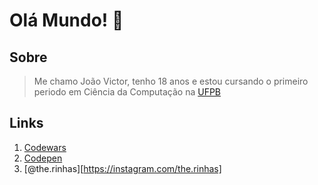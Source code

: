 # Olá Mundo! 👋

## Sobre

> Me chamo João Victor, tenho 18 anos e estou cursando o primeiro periodo em  Ciência da Computação na
> [UFPB](ufpb.br)

## Links

1. [Codewars](https://www.codewars.com/users/JVSCirilo)
2. [Codepen](https://codepen.io/jvscirilo)
3. [@the.rinhas][https://instagram.com/the.rinhas]
